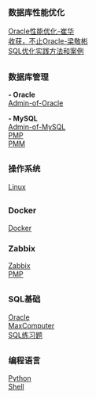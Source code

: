 ### 数据库性能优化

[Oracle性能优化-崔华](https://github.com/lpeiyi/notes/blob/main/database-optimization/Oracle/Oracle-Performance-Optimization/Oracle-Performance-Optimization.md)   
[收获，不止Oracle-梁敬彬](https://github.com/lpeiyi/notes/blob/main/database-optimization/Oracle/Harvest-Not-Just-Oracle/Harvest-Not-Just-Oracle.md)   
[SQL优化实践方法和案例](https://github.com/lpeiyi/notes/blob/main/database-optimization/Oracle/Sql-Optimization-Practice/Sql-Optimization-Practice.md)

##

### 数据库管理

**- Oracle**   
[Admin-of-Oracle](https://github.com/lpeiyi/notes/blob/main/Database-Administrator/Oracle/Administrators-Guide/Administrators-Guide.md)   

**- MySQL**   
[Admin-of-MySQL](https://github.com/lpeiyi/notes/blob/main/Database-Administrator/MySQL/Admin/Admin-of-MySQL.md)   
[PMP](https://github.com/lpeiyi/notes/blob/main/zabbix/percona-zabbix-templates.md)   
[PMM](https://github.com/lpeiyi/notes/blob/main/Database-Administrator/MySQL/monitoring/PMM/pmm.md)

##

### 操作系统

[Linux](https://github.com/lpeiyi/notes/blob/main/Linux/Linux.md)   

##

### Docker

[Docker](https://github.com/lpeiyi/notes/blob/main/docker/docker.md)

### Zabbix   
[Zabbix](https://github.com/lpeiyi/notes/blob/main/zabbix/zabbix.md)   
[PMP](https://github.com/lpeiyi/notes/blob/main/zabbix/percona-zabbix-templates.md)  

##

### SQL基础

[Oracle](https://github.com/lpeiyi/notes/blob/main/database/oracle.md)  
[MaxComputer](https://github.com/lpeiyi/notes/blob/main/database/MaxComputer.md)   
[SQL练习题](https://github.com/lpeiyi/notes/blob/main/sql/SQLEXER/SQLEXER.md)   

##

### 编程语言

[Python]()   
[Shell]()
